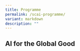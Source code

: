 ```yaml
---
title: Programme
permalink: /scai-programme/
variant: markdown
description: ""
---
```

## AI for the Global Good


